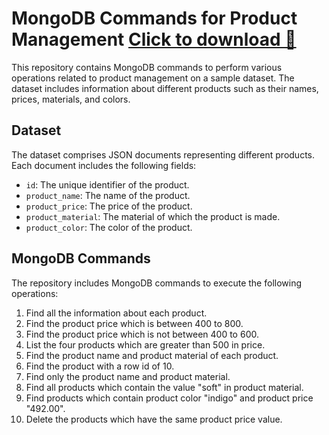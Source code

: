 # MongoDB Commands for Product Management [Click to download 🔽](https://github.com/Sharavanakumar35/mongoDB-day-1/raw/main/MongoDB_Products_commands.docx)

This repository contains MongoDB commands to perform various operations related to product management on a sample dataset. The dataset includes information about different products such as their names, prices, materials, and colors.

## Dataset

The dataset comprises JSON documents representing different products. Each document includes the following fields:
- `id`: The unique identifier of the product.
- `product_name`: The name of the product.
- `product_price`: The price of the product.
- `product_material`: The material of which the product is made.
- `product_color`: The color of the product.

## MongoDB Commands

The repository includes MongoDB commands to execute the following operations:
1. Find all the information about each product.
2. Find the product price which is between 400 to 800.
3. Find the product price which is not between 400 to 600.
4. List the four products which are greater than 500 in price.
5. Find the product name and product material of each product.
6. Find the product with a row id of 10.
7. Find only the product name and product material.
8. Find all products which contain the value "soft" in product material.
9. Find products which contain product color "indigo" and product price "492.00".
10. Delete the products which have the same product price value.
